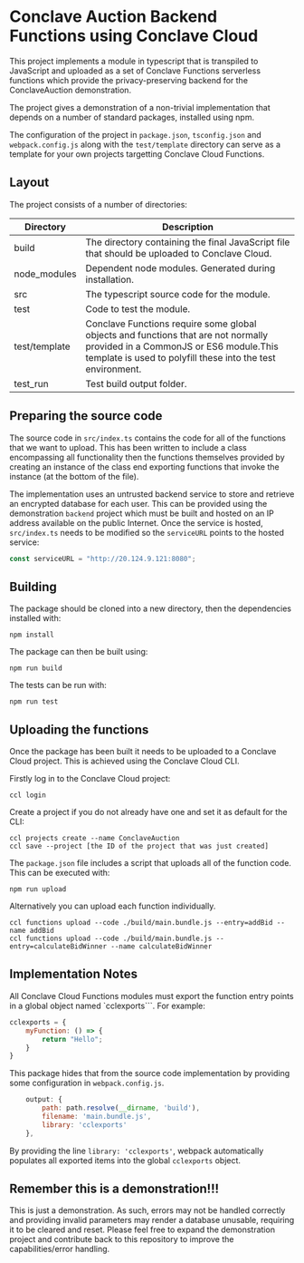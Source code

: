 # Conclave Auction Backend Functions using Conclave Cloud
This project implements a module in typescript that is transpiled to JavaScript
and uploaded as a set of Conclave Functions serverless functions which provide
the privacy-preserving backend for the ConclaveAuction demonstration.

The project gives a demonstration of a non-trivial implementation that depends
on a number of standard packages, installed using npm.

The configuration of the project in `package.json`, `tsconfig.json` and
`webpack.config.js` along with the `test/template` directory can serve as a
template for your own projects targetting Conclave Cloud Functions.

## Layout
The project consists of a number of directories:

| Directory | Description |
| --------  | ----------- |
| build     | The directory containing the final JavaScript file that should be uploaded to Conclave Cloud. |
| node_modules | Dependent node modules. Generated during installation. |
| src       | The typescript source code for the module. |
| test      | Code to test the module. |
| test/template | Conclave Functions require some global objects and functions that are not normally provided in a CommonJS or ES6 module.This template is used to polyfill these into the test environment. |
| test_run  | Test build output folder. |


## Preparing the source code
The source code in `src/index.ts` contains the code for all of the functions
that we want to upload. This has been written to include a class encompassing
all functionality then the functions themselves provided by creating an instance
of the class end exporting functions that invoke the instance (at the bottom of
the file).

The implementation uses an untrusted backend service to store and retrieve an
encrypted database for each user. This can be provided using the demonstration
`backend` project which must be built and hosted on an IP address available on
the public Internet. Once the service is hosted, `src/index.ts` needs to be
modified so the `serviceURL` points to the hosted service:

```typescript
const serviceURL = "http://20.124.9.121:8080";
```

## Building
The package should be cloned into a new directory, then the dependencies
installed with:

```
npm install
```

The package can then be built using:

```
npm run build
```

The tests can be run with:

```
npm run test
```

## Uploading the functions
Once the package has been built it needs to be uploaded to a Conclave Cloud
project. This is achieved using the Conclave Cloud CLI.

Firstly log in to the Conclave Cloud project:

```
ccl login
```

Create a project if you do not already have one and set it as default for the CLI:

```
ccl projects create --name ConclaveAuction
ccl save --project [the ID of the project that was just created]
```

The `package.json` file includes a script that uploads all of the function code.
This can be executed with:

```
npm run upload
```

Alternatively you can upload each function individually.

```
ccl functions upload --code ./build/main.bundle.js --entry=addBid --name addBid
ccl functions upload --code ./build/main.bundle.js --entry=calculateBidWinner --name calculateBidWinner
```

## Implementation Notes
All Conclave Cloud Functions modules must export the function entry points in a
global object named `cclexports```. For example:

```javascript
cclexports = {
    myFunction: () => {
        return "Hello";
    }
}
```

This package hides that from the source code implementation by providing some
configuration in `webpack.config.js`.

```javascript
    output: {
        path: path.resolve(__dirname, 'build'),
        filename: 'main.bundle.js',
        library: 'cclexports'
    },
```

By providing the line `library: 'cclexports'`, webpack automatically populates
all exported items into the global `cclexports` object.

## Remember this is a demonstration!!!
This is just a demonstration. As such, errors may not be handled correctly and
providing invalid parameters may render a database unusable, requiring it to be
cleared and reset. Please feel free to expand the demonstration project and
contribute back to this repository to improve the capabilities/error handling.

